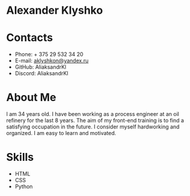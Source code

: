 # Alexander Klyshko

# Contacts

* Phone: + 375 29 532 34 20
* E-mail: aklyshkon@yandex.ru
* GitHub: AliaksandrKl
* Discord: AliaksandrKl

# About Me

I am 34 years old. I have been working as a process engineer at an oil refinery for the last 8 years. The aim of my front-end training is to find a satisfying occupation in the future. I consider myself hardworking and organized. I am easy to learn and motivated.

# Skills

* HTML
* CSS
* Python
